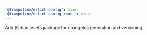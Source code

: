 ```yaml
---
'@trampoline/eslint-config': minor
'@trampoline/eslint-config-react': minor
---
```


Add @changesets package for changelog generation and versioning
